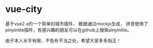 # vue-city
基于vue2.x的一个简单的城市插件，
数据通过mockjs生成，
拼音使用了pinyinlite插件，有感兴趣的朋友可以在github上搜索pinyinlite。

由于本人水平有限，不免有不当之处，希望大家多多指正！
